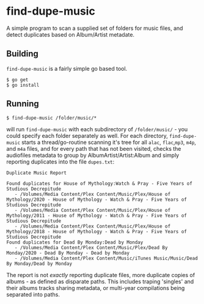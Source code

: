 # find-dupe-music

A simple program to scan a supplied set of folders for music files, and detect duplicates based on Album/Artist metadate.

## Building

`find-dupe-music` is a fairly simple go based tool.

```
$ go get
$ go install
```


## Running

```
$ find-dupe-music /folder/music/*
```

will run `find-dupe-music` with each subdirectory of `/folder/music/` - you could specify each folder
separately as well. For each directory, `find-dupe-music` starts a thread/go-routine scanning it's tree
for all `alac`, `flac`,`mp3`, `m4p`, and `m4a` files, and for every path that has not been visited,
checks the audiofiles metadata to group by AlbumArtist/Artist:Album and simply reporting duplicates into
the file `dupes.txt`:

```
Duplicate Music Report

Found duplicates for House of Mythology:Watch & Pray - Five Years of Studious Decrepitude
   - /Volumes/Media Content/Plex Content/Music/Plex/House of Mythology/2020 - House of Mythology - Watch & Pray - Five Years of Studious Decrepitude
   - /Volumes/Media Content/Plex Content/Music/Plex/House of Mythology/2011 - House of Mythology - Watch & Pray - Five Years of Studious Decrepitude
   - /Volumes/Media Content/Plex Content/Music/Plex/House of Mythology/2018 - House of Mythology - Watch & Pray - Five Years of Studious Decrepitude
Found duplicates for Dead By Monday:Dead by Monday
   - /Volumes/Media Content/Plex Content/Music/Plex/Dead By Monday/2020 - Dead By Monday - Dead by Monday
   - /Volumes/Media Content/Plex Content/Music/iTunes Music/Music/Dead By Monday/Dead by Monday
```

The report is not _exactly_ reporting duplicate files, more duplicate copies of albums - as defined as disparate
paths. This includes traping 'singles' and their albums tracks sharing metadata, or multi-year compilations being separated into paths.
